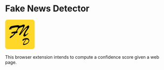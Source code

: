 # Fake News Detector

<img src="icons/logo.svg" alt="drawing" width="96"/>

This browser extension intends to compute a confidence score given a web page. 
